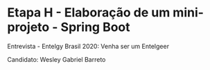 #  Etapa H - Elaboração de um mini-projeto - Spring Boot

Entrevista -  Entelgy Brasil 2020: Venha ser um Entelgeer

Candidato: Wesley Gabriel Barreto

